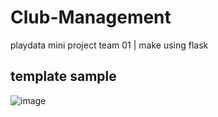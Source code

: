 # Club-Management
playdata mini project team 01 | make using flask

## template sample
![image](https://user-images.githubusercontent.com/77220824/190566702-79d09200-0dda-4e3d-9d0d-39a5810d0dfb.png)
